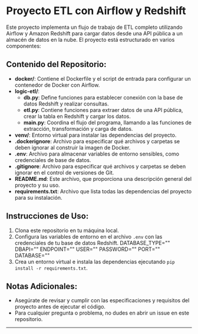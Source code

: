 # Proyecto ETL con Airflow y Redshift

Este proyecto implementa un flujo de trabajo de ETL completo utilizando Airflow y Amazon Redshift para cargar datos desde una API pública a un almacén de datos en la nube. El proyecto está estructurado en varios componentes:

## Contenido del Repositorio:

- **docker/**: Contiene el Dockerfile y el script de entrada para configurar un contenedor de Docker con Airflow.
- **logic-etl/**:
  - **db.py**: Define funciones para establecer conexión con la base de datos Redshift y realizar consultas.
  - **etl.py**: Contiene funciones para extraer datos de una API pública, crear la tabla en Redshift y cargar los datos.
  - **main.py**: Coordina el flujo del programa, llamando a las funciones de extracción, transformación y carga de datos.
- **venv/**: Entorno virtual para instalar las dependencias del proyecto.
- **.dockerignore**: Archivo para especificar qué archivos y carpetas se deben ignorar al construir la imagen de Docker.
- **.env**: Archivo para almacenar variables de entorno sensibles, como credenciales de base de datos.
- **.gitignore**: Archivo para especificar qué archivos y carpetas se deben ignorar en el control de versiones de Git.
- **README.md**: Este archivo, que proporciona una descripción general del proyecto y su uso.
- **requirements.txt**: Archivo que lista todas las dependencias del proyecto para su instalación.

## Instrucciones de Uso:

1. Clona este repositorio en tu máquina local.
2. Configura las variables de entorno en el archivo `.env` con las credenciales de tu base de datos Redshift.
    DATABASE_TYPE=""
    DBAPI=""
    ENDPOINT=""
    USER=""
    PASSWORD=""
    PORT=""
    DATABASE=""
3. Crea un entorno virtual e instala las dependencias ejecutando `pip install -r requirements.txt`.

## Notas Adicionales:

- Asegúrate de revisar y cumplir con las especificaciones y requisitos del proyecto antes de ejecutar el código.
- Para cualquier pregunta o problema, no dudes en abrir un issue en este repositorio.

---
